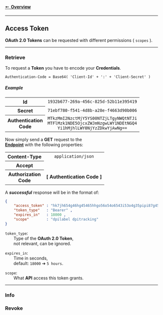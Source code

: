 
[Overview]: ..
[Endpoint]: Overview.html

<!--―――――――――――――――――――――――――――――――――――――――――――――――――――――――――――――――――――――――――-->

**[🠔 Overview][Overview]**

---

## Access Token

**OAuth 2.0 Tokens** can be requested with different permissions ( `scopes` ).

---

### Retrieve

To request a **Token** you have to encode your **Credentials**.

`Authentication-Code = Base64( 'Client-Id' + ':' + 'Client-Secret' )`

##### Example

<table>
    <tr align='center'>
        <th>Id</th>
        <td><code>1932b677-269a-456c-825d-52b11e395419</code></td>
    </tr>
    <tr align='center'>
        <th>Secret</th>
        <td><code>71ebf780-f541-4d8b-a28e-f4663d90b006</code></td>
    </tr>
    <tr align='center'>
        <th>Authentication<br>Code</th>
        <td>
            <code>MTkzMmI2NzctMjY5YS00NTZjLTgyNWQtNTJi</code><br>
            <code>MTFlMzk1NDE5OjcxZWJmNzgwLWY1NDEtNGQ4</code><br>
            <code>Yi1hMjhlLWY0NjYzZDkwYjAwNg==</code>
        </td>
    </tr>
</table>

Now simply send a **GET** request to the <br>
**[Endpoint]** with the following properties:

<table>
    <tr align='center'>
        <th>Content-Type</th>
        <td><code>application/json</code></td>
    </tr>
    <tr align='center'>
        <th>Accept</th>
        <td><code></code></td>
    </tr>
    <tr align='center'>
        <th>Authorization<br>Code</th>
        <td><b>[ Authentication Code ]</b></td>
    </tr>
</table>

A ***successful*** response will be in the format of:

```json
{
    "access_token" : "hk7jh654g46hg45465hhgo56o54o6543i53o4g35pipi87g45i6gi" ,
    "token_type"   : "Bearer" ,
    "expires_in"   : 18000 ,
    "scope"        : "dpilabel dpitracking"
}
```

`token_type`: <br>
  Type of the **OAuth 2.0 Token**, <br>
  not relevant, can be ignored.

`expires_in`: <br>
  Time in seconds, <br>
  default: `18000` ➔ `5 hours`.

`scope`: <br>
  What **API** access this token grants.


---

### Info



### Revoke
